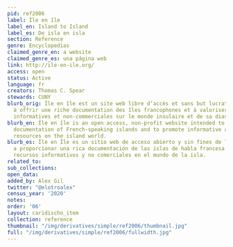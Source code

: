 ```yaml
---
pid: ref2006
label: Île en île
label_en: Island to Island
label_es: De isla en isla
section: Reference
genre: Encyclopedias
claimed_genre_en: a website
claimed_genre_es: una página web
link: http://ile-en-ile.org/
access: open
status: Active
language: fr
creators: Thomas C. Spear
stewards: CUNY
blurb_orig: Île en île est un site web libre d’accès et sans but lucratif destiné
  à offrir une riche documentation des îles francophones et à valoriser les ressources
  informatives et non-commerciales sur le monde insulaire et de sa diaspora.
blurb_en: Île en île is an open access, non-profit website intended to provide a rich
  documentation of French-speaking islands and to promote informative and non-commercial
  resources on the island world.
blurb_es: Île en Île es un sitio web de acceso abierto y sin fines de lucro destinado
  a proporcionar una rica documentación de las islas de habla francesa y promover
  recursos informativos y no comerciales en el mundo de la isla.
related_to:
sub_collections:
open_data:
added_by: Alex Gil
twitter: "@elotroalex"
census_year: '2020'
notes:
order: '06'
layout: caridischo_item
collection: reference
thumbnail: "/img/derivatives/simple/ref2006/thumbnail.jpg"
full: "/img/derivatives/simple/ref2006/fullwidth.jpg"
---
```

